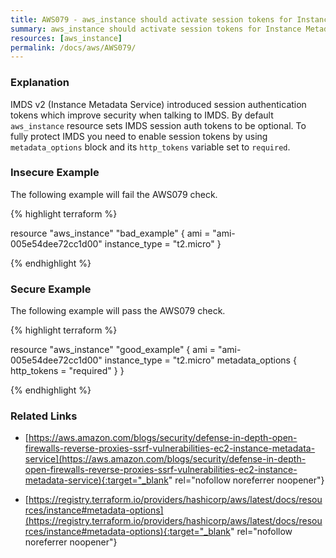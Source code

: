 ```yaml
---
title: AWS079 - aws_instance should activate session tokens for Instance Metadata Service.
summary: aws_instance should activate session tokens for Instance Metadata Service. 
resources: [aws_instance] 
permalink: /docs/aws/AWS079/
---
```

### Explanation


IMDS v2 (Instance Metadata Service) introduced session authentication tokens which improve security when talking to IMDS.
By default <code>aws_instance</code> resource sets IMDS session auth tokens to be optional. 
To fully protect IMDS you need to enable session tokens by using <code>metadata_options</code> block and its <code>http_tokens</code> variable set to <code>required</code>.



### Insecure Example

The following example will fail the AWS079 check.

{% highlight terraform %}

resource "aws_instance" "bad_example" {
  ami           = "ami-005e54dee72cc1d00"
  instance_type = "t2.micro"
}

{% endhighlight %}



### Secure Example

The following example will pass the AWS079 check.

{% highlight terraform %}

resource "aws_instance" "good_example" {
  ami           = "ami-005e54dee72cc1d00"
  instance_type = "t2.micro"
  metadata_options {
	http_tokens = "required"
  }	
}

{% endhighlight %}



### Related Links


- [https://aws.amazon.com/blogs/security/defense-in-depth-open-firewalls-reverse-proxies-ssrf-vulnerabilities-ec2-instance-metadata-service](https://aws.amazon.com/blogs/security/defense-in-depth-open-firewalls-reverse-proxies-ssrf-vulnerabilities-ec2-instance-metadata-service){:target="_blank" rel="nofollow noreferrer noopener"}

- [https://registry.terraform.io/providers/hashicorp/aws/latest/docs/resources/instance#metadata-options](https://registry.terraform.io/providers/hashicorp/aws/latest/docs/resources/instance#metadata-options){:target="_blank" rel="nofollow noreferrer noopener"}


